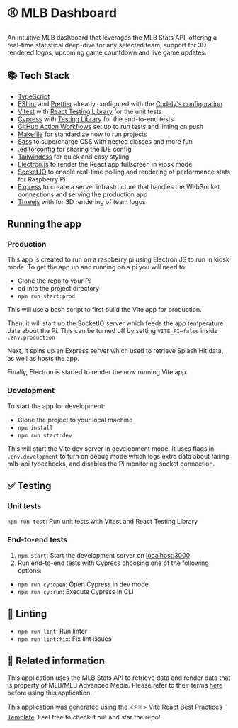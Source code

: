 # ⚾️ MLB Dashboard

An intuitive MLB dashboard that leverages the MLB Stats API, offering a real-time statistical deep-dive for any selected team, support for 3D-rendered logos, upcoming game countdown and live game updates.

## 📚 Tech Stack

- [TypeScript](https://www.typescriptlang.org)
- [ESLint](https://eslint.org) and [Prettier](https://prettier.io) already configured with the [Codely's configuration](https://github.com/CodelyTV/eslint-config-codely)
- [Vitest](https://vitest.dev) with [React Testing Library](https://testing-library.com/docs/react-testing-library/intro) for the unit tests
- [Cypress](https://www.cypress.io) with [Testing Library](https://testing-library.com/docs/cypress-testing-library) for the end-to-end tests
- [GitHub Action Workflows](https://github.com/features/actions) set up to run tests and linting on push
- [Makefile](https://github.com/CodelyTV/vite-react_best_practices-template/blob/main/Makefile) for standardize how to run projects
- [Sass](https://sass-lang.com) to supercharge CSS with nested classes and more fun
- [.editorconfig](https://editorconfig.org) for sharing the IDE config
- [Tailwindcss](https://tailwindcss.com/) for quick and easy styling
- [Electron.js](https://www.electronjs.org/) to render the React app fullscreen in kiosk mode
- [Socket.IO](https://socket.io/) to enable real-time polling and rendering of performance stats for Raspberry Pi
- [Express](https://expressjs.com/) to create a server infrastructure that handles the WebSocket connections and serving the production app
- [Threejs](https://threejs.org/) with for 3D rendering of team logos

## Running the app

### Production

This app is created to run on a raspberry pi using Electron JS to run in kiosk mode. To get the app up and running on a pi you will need to:

- Clone the repo to your Pi
- cd into the project directory
- `npm run start:prod`

This will use a bash script to first build the Vite app for production.

Then, it will start up the SocketIO server which feeds the app temperature data about the Pi. This can be turned off by setting `VITE_PI=false` inside `.env.production`

Next, it spins up an Express server which used to retrieve Splash Hit data, as well as hosts the app.

Finally, Electron is started to render the now running Vite app.

### Development

To start the app for development:

- Clone the project to your local machine
- `npm install`
- `npm run start:dev`

This will start the Vite dev server in development mode. It uses flags in `.env.development` to turn on debug mode which logs extra data about failing mlb-api typechecks, and disables the Pi monitoring socket connection.

## ✅ Testing

### Unit tests

`npm run test`: Run unit tests with Vitest and React Testing Library

### End-to-end tests

1. `npm start`: Start the development server on [localhost:3000](http://localhost:3000)
2. Run end-to-end tests with Cypress choosing one of the following options:

- `npm run cy:open`: Open Cypress in dev mode
- `npm run cy:run`: Execute Cypress in CLI

## 🔦 Linting

- `npm run lint`: Run linter
- `npm run lint:fix`: Fix lint issues

## 🔀 Related information

This application uses the MLB Stats API to retrieve data and render data that is property of MLB/MLB Advanced Media. Please refer to their terms [here](http://gdx.mlb.com/components/copyright.txt) before using this application.

This application was generated using the [<⚡⚛️> Vite React Best Practices Template](https://github.com/CodelyTV/vite-react_best_practices-template). Feel free to check it out and star the repo!
